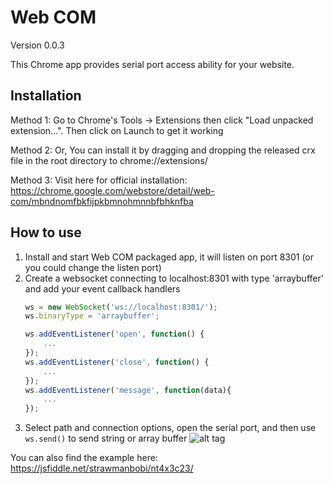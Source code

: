 # Web COM
Version 0.0.3

This Chrome app provides serial port access ability for your website.

## Installation

Method 1: Go to Chrome's Tools -> Extensions then click "Load unpacked extension...". Then click on Launch to get it working

Method 2: Or, You can install it by dragging and dropping the released crx file in the root directory to chrome://extensions/

Method 3: Visit here for official installation: https://chrome.google.com/webstore/detail/web-com/mbndnomfbkfijpkbmnohmnnbfbhknfba

## How to use

1. Install and start Web COM packaged app, it will listen on port 8301 (or you could change the listen port)
2. Create a websocket connecting to localhost:8301 with type 'arraybuffer' and add your event callback handlers
    ```javascript
    ws = new WebSocket('ws://localhost:8301/');
    ws.binaryType = 'arraybuffer';

    ws.addEventListener('open', function() {
        ...
    });
    ws.addEventListener('close', function() {
        ...
    });
    ws.addEventListener('message', function(data){
        ...
    });
    ```
3. Select path and connection options, open the serial port, and then use ```ws.send()``` to send string or array buffer
![alt tag](https://github.com/strawmanbobi/web-com/blob/master/src/example/screen_cap.png)

You can also find the example here:
https://jsfiddle.net/strawmanbobi/nt4x3c23/
